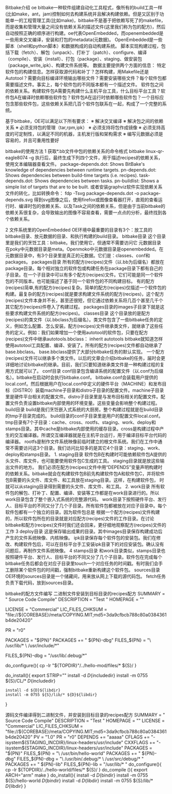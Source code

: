 Bitbake介绍
oe bitbake一种软件组建自动化工具程式，像所有的build工具一样(比如make，ant，jam)控制如何去构建系统并且解决构建依赖。但是又区别于功能单一的工程管理工具(比如make)，bitbake不是基于把依赖写死了的makefile，而是收集和管理大量之间没有依赖关系的描述文件(这里我们称为包的配方)，然后自动按照正确的顺序进行构建。oe代表OpenEmbedded，而openembedded是一些用来交叉编译，安装和打包的metadata(元数据)。
OpenEmbedded是一些脚本（shell和python脚本）和数据构成的自动构建系统。
    脚本实现构建过程，包括下载（fetch）、解包（unpack）、打补丁（patch）、configure、编译（compile）、安装（install）、打包（package）、staging、做安装包（package_write_ipk）、构建文件系统等。
    数据主要提供两个方面的信息：
    特定软件包的构建信息。怎样获取源代码和补丁？怎样构建，用Makefile还是Autotool？需要向目标编译环境输出哪些文件？需要安装哪些文件？每个软件包都需要描述文件。事实上，每个软件包的不同版本都有一个描述文件。
     软件包之间的依赖关系。构建软件包A需要先构建什么主机平台工具，什么目标平台工具？软件包A在编译时依赖哪些软件包？软件包A在运行时依赖哪些软件包？一个目标应包含那些软件包，这些依赖关系把几百个软件包联系在一起，构成了一个完整的系统。 

基于bitbake，OE可以满足以下所有要求： 
 ※ 解决交叉编译
 ※ 解决包之间的依赖关系
 ※ 必须支持包的管理（tar,rpm,ipk）
 ※ 必须支持将包作成镜像
 ※ 必须支持高度的可定制性，以满足不同的机器，主机发行版和架构需求
 ※ 编写元数据必须是容易的，并且可重用性要好

bitbake的使用方法
1 获取*.bb文件中包的依赖关系的命令格式
bitbake linux-qr-eagle8074 –g
执行后，最终生成下列四个文件，用于描述recipes的依赖关系，使用文本编辑器查看文件。
package-depends.dot: Shows BitBake's knowledge of dependencies between runtime targets.
pn-depends.dot: Shows dependencies between build-time targets (i.e. recipes).
task-depends.dot: Shows dependencies between tasks.
pn-buildlist: Shows a simple list of targets that are to be built.
或者安装graphviz软件实现依赖关系文件的转化，比如转换命令：
fdp -Tsvg package-depends.dot -o package-depends.svg
得到svg图像之后，使用firefox或图像查看器打开，直观的查看运行时、编译时包的依赖关系、以及Task之间的依赖关系，但是由于当前bitbake的依赖关系很复杂，会导致输出的图像不容易查看，需要一点点的分析，最终找到各个依赖关系。

2 文件系统里的OpenEmbedded
    OE环境中最重要的目录有3个：放工具的bitbake目录、放元数据的目录、和执行构建的build目录。
    bitbake目录
    这个目录里是我们的烹饪工具：bitbake。我们使用它，但通常不需要访问它
    元数据目录
    在poky中元数据目录是meta。Openmoko中元数据目录是openembedded。在元数据目录中，有3个目录里是真正的元数据。它们是：classes、conf和packages。
    packages目录
    所有的配方(recipes)文件（以.bb为后缀名）都放在package目录。每个相对独立的软件包或构建任务在package目录下都有自己的子目录。在一个子目录中可以有多个配方(recipes)文件。它们可能是同一个软件包的不同版本。也可能描述了基于同一个软件包的不同构建目标。
    有的配方(recipes)简单,有的配方(recipes)复杂。简单的配方(recipes)仅描述一个软件包的构建。最复杂的配方(recipes)就是要求构建文件系统的配方(recipes)，这个配方(recipes)文件本身并不长，甚至还很短，但它通过依赖关系将几百个甚至几千个其它配方(recipes)件卷入了构建过程。 packages目录的images子目录下就是这些要求构建文件系统的配方(recipes)。
    classes目录
    这个目录放的是配方(recipes)的类文件（以.bbclass为后缀名）。类文件包含了一些bitbake任务的定义，例如怎么配置、怎么安装。配方(recipes)文件继承类文件，就继承了这些任务的定义。例如：我们如果增加一个使用autotool的软件包，只要在配方(recipes)文件中继承autotools.bbclass：
    inherit autotools
    bitbake就知道怎样使用autotool工具配置、编译、安装了。所有的配方(recipes)文件都自动继承了base.bbclass。 base.bbclass提供了大部分bitbake任务的默认实现。
    一个配方(recipes)文件可以继承多个类文件。以后的文章会介绍bitbake的任务，届时会更详细地讨论bitbake的继承。目前，我们只要知道继承类文件是一种构建过程的复用方式就可以了。
    conf目录
    conf目录包含编译系统的配置文件（以.conf为后缀名）。bitbake在启动时会执行bitbake.conf。
    bitbake.conf会装载用户提供的local.conf。然后根据用户在local.conf中定义的硬件平台（MACHINE）和发布目标（DISTRO）装载machine子目录和distro子目录的配置文件。machine子目录里是硬件平台相关的配置文件。distro子目录里是与发布目标相关的配置文件。配置文件负责设置bitbake内部使用的环境变量。这些变量会影响整个构建过程。
    build目录
    build是我们烹饪嵌入式系统的大厨房。整个构建过程就是在build目录的tmp子目录完成的。 build目录的conf子目录里是用户的配置文件local.conf。
    tmp目录有7个子目录：cache、cross、rootfs、staging、work、deploy和stamps目录。其中cache是bitbake内部使用的缓存目录。cross是构建过程中产生的交互编译器。所谓交互编译器就是在主机平台运行，用于编译目标平台代码的编译器。  rootfs是制作文件系统映像前临时建立的根文件系统。我们在工作中通常不需要访问这3个目录。我们访问比较多的是其它4个目录：staging、work、deploy和stamps目录。
    1. staging目录
    软件包B在构建时可能依赖软件包A提供的头文件、库文件，也可能要使用软件包C生成的工具。 staging目录就是放这些输出文件的地方。
    我们必须在配方(recipes)文件中用“DEPENDS”变量声明构建时的依赖关系。bitbake就会在构建软件包B前先构建软件包A和软件包C，并将软件包B需要的头文件、库文件、和工具放在staging目录。这样，在构建软件包， 时就可以从staging目录得到需要的头文件、库文件、和工具。
    2. work目录
    所有软件包的解包、打补丁、配置、编译、安装等工作都是在work目录进行的。所以work目录包含了整个嵌入式系统的完整源代码。
    work目录下按照硬件平台、发行人、目标平台的不同又分了几个子目录。所有软件包都被放在对应子目录中。每个软件包都有一个独立的目录。因为软件包总是 根据一个配方(recipes)文件构建的，所以软件包所在的目录就是对应配方(recipes)文件的工作目录。在讨论bitbake和配方(recipes)文件时我们还会回来，更仔细地观察配方(recipes)文件的工作
    3 deploy目录
    这是保存输出成果的目录。其中images目录保存构建成功后产生的文件系统映像、内核映像。 ipk目录保存每个软件包的安装包。我们在修改、构建软件包后，可以在目标平台手工安装ipk目录下的对应安装包。确认没有问题后，再制作文件系统映像。
    4 stamps目录
    和work目录类似，stamps目录也按照硬件平台、发行人、目标平台的不同又分了几个子目录。软件包在完成每个bitbake任务后都会在对应子目录里touch一个对应任务的时间戳。有时我们会手工删除某个软件包的时间戳，强制bitbake重新构建这个软件包。
    sources目录
    OE环境的sources目录是一个储藏间，用来放从网上下载的源代码包。 fetch任务负责下载代码，放到sources目录。

bitbake的配方文件编写
二进制文件安装到目标目录的recipes配方
SUMMARY = " Source Code Compile" 
DESCRIPTION = "Test " 
HOMEPAGE = "" 

LICENSE = "Commercial" 
LIC_FILES_CHKSUM = "file://${COREBASE}/meta/COPYING.MIT;md5=3da9cfbcb788c80a0384361b4de20420" 

PR = "r0" 

PACKAGES = "${PN}" 
PACKAGES += " ${PN}-dbg" 
FILES_${PN} = "\ 
    /usr/lib/* \ 
    /usr/include/*" 

FILES_${PN}-dbg = "/usr/lib/.debug/*" 

do_configure(){ 
   cp -lr "${TOPDIR}"/../hello-mod/files/* ${S}/ 
} 

do_install(){ 
    export STRIP="" 
    install -d ${D}${includedir} 
    install -m 0755 ${S}/CL/* ${D}${includedir} 

    install -d ${D}${libdir} 
    install -m 0755 ${S}/lib/* ${D}${libdir} 
}

源码文件编译得到二进制文件，并安装到目标目录的recipes配方
SUMMARY = " Source Code Compile" DESCRIPTION = "Test " HOMEPAGE = "" LICENSE = "Commercial" LIC_FILES_CHKSUM = "file://${COREBASE}/meta/COPYING.MIT;md5=3da9cfbcb788c80a0384361b4de20420" PV = "1.0" PR = "r0" DEPENDS += "aaaaa" CFLAGS += "-isystem${STAGING_INCDIR}/linux-headers/usr/include" CXXFLAGS += "-isystem${STAGING_INCDIR}/linux-headers/usr/include" PACKAGES = "${PN}" FILES_${PN} = "\     /usr/bin/hello-world" PACKAGES += " ${PN}-dbg" FILES_${PN}-dbg = "\           /usr/bin/.debug/* \                   /usr/src/debug/* " PACKAGES += " ${PN}-lib" FILES_${PN}-lib = "/usr/lib/* \" do_configure(){    cp -lr ${TOPDIR}/../hello-world/files/* ${S}/ } do_compile (){    export ARCH="arm"    make } do_install(){     install -d ${D}${bindir}     install -m 0755 ${S}/hello-world ${D}${bindir}     install -d ${D}${libdir}     install -m 0755 ${S}/lib/* ${D}${libdir} }
